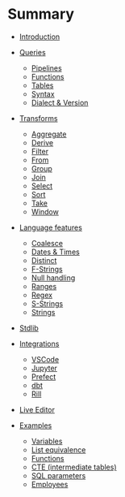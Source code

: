 # Summary

- [Introduction](./introduction.md)
- [Queries](./queries/queries.md)
  - [Pipelines](./queries/pipelines.md)
  - [Functions](./queries/functions.md)
  - [Tables](./queries/tables.md)
  - [Syntax](./queries/syntax.md)
  - [Dialect & Version](./queries/dialect_and_version.md)
- [Transforms](./transforms.md)
  - [Aggregate](./transforms/aggregate.md)
  - [Derive](./transforms/derive.md)
  - [Filter](./transforms/filter.md)
  - [From](./transforms/from.md)
  - [Group](./transforms/group.md)
  - [Join](./transforms/join.md)
  - [Select](./transforms/select.md)
  - [Sort](./transforms/sort.md)
  - [Take](./transforms/take.md)
  - [Window](./transforms/window.md)
- [Language features](./language-features/README.md)
  - [Coalesce](./language-features/coalesce.md)
    <!-- `DATE_TRUNC(foo_date, YEAR)` -> `foo_date.year`? Or -> `foo_date | as year`? Or `foo_date | to year`? -->
  - [Dates & Times](./language-features/dates_and_times.md)
  - [Distinct](./language-features/distinct.md)
  - [F-Strings](./language-features/f-strings.md)
  - [Null handling](./language-features/null.md)
  - [Ranges](./language-features/ranges.md)
    <!--   - Regex — `REGEX_MATCH(foo, "\\w{3}")` -> `foo ~ r"\w{3}"`? Or -> `regex foo r"\w{3}"`? -->
  - [Regex]()
  - [S-Strings](./language-features/s-strings.md)
  - [Strings](./language-features/strings.md)

- [Stdlib]()
- [Integrations]()
  - [VSCode]()
  - [Jupyter]()
  - [Prefect]()
  - [dbt]()
  - [Rill]()
- [Live Editor](./editor.md)

- [Examples](./examples/README.md)
  - [Variables](./examples/variables.md)
  - [List equivalence](./examples/list-equivalence.md)
  - [Functions](./examples/functions.md)
  - [CTE (intermediate tables)](./examples/cte.md)
  - [SQL parameters](./examples/sql-parameters.md)
  - [Employees](./examples/employees.md)
